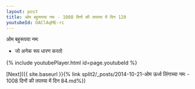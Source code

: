 ```yaml
---
layout: post
title: ओम बहुरूपया नमः - 1008 दिनों की तपस्या में दिन 120
youtubeId: OAClAqME-rc
---
```

 
 
 ओम बहुरूपया नमः  
 
 -  जो अनेक रूप धारण करतो 
 
  
 
  
 
 
 
 
 
 


{% include youtubePlayer.html id=page.youtubeId %}
 
[Next]({{ site.baseurl }}{% link  split2/_posts/2014-10-21-ओम ऊर्ध्व लिंगाच्या नमः - 1008 दिनों की तपस्या में दिन 84.md%})
 
